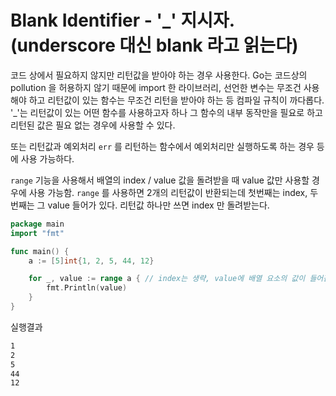# Blank Identifier - '_' 지시자. (underscore 대신 blank 라고 읽는다)

코드 상에서 필요하지 않지만 리턴값을 받아야 하는 경우 사용한다.
Go는 코드상의 pollution 을 허용하지 않기 때문에 import 한 라이브러리, 선언한 변수는 무조건 사용해야 하고 리턴값이 있는 함수는 무조건 리턴을 받아야 하는 등 컴파일 규칙이 까다롭다. '_'는 리턴값이 있는 어떤 함수를 사용하고자 하나 그 함수의 내부 동작만을 필요로 하고 리턴된 값은 필요 없는 경우에 사용할 수 있다.

또는 리턴값과 예외처리 `err` 를 리턴하는 함수에서 예외처리만 실행하도록 하는 경우 등에 사용 가능하다.

`range` 기능을 사용해서 배열의 index / value 값을 돌려받을 때 value 값만 사용할 경우에 사용 가능함. `range` 를 사용하면 2개의 리턴값이 반환되는데 첫번째는 index, 두번째는 그 value 들어가 있다. 리턴값 하나만 쓰면 index 만 돌려받는다.
```go
package main
import "fmt"

func main() {
	a := [5]int{1, 2, 5, 44, 12}

	for _, value := range a { // index는 생략, value에 배열 요소의 값이 들어감
		fmt.Println(value)
	}
}
```

실행결과
```sh
1
2
5
44
12
```